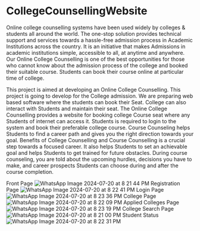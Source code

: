 # CollegeCounsellingWebsite
Online college counselling systems have been used widely by colleges & students all around the world. The one-stop solution provides technical support and services towards a hassle-free admission process in Academic Institutions across the country. It is an initiative that makes Admissions in academic institutions simple, accessible to all, at anytime and anywhere.
Our Online College Counselling is one of the best opportunities for those who cannot know about the admission process of the college and booked their suitable course. Students can book their course online at particular time of college.

This project is aimed at developing an Online College Counselling. This project is going to develop for the College admission. We are preparing web based software where the students can book their Seat. College can also interact with Students and maintain their seat. The Online College Counselling provides a website for booking college Course seat where any Students of internet can access it. Students is required to login to the system and book their preferable college course.
Course Counseling helps Students to find a career path and gives you the right direction towards your goal. Benefits of College Counselling and Course Counselling is a crucial step towards a focused career.
It also helps Students to set an achievable goal and helps Students to get trained for future obstacles. During course counseling, you are told about the upcoming hurdles, decisions you have to make, and career prospects Students can choose during and after the course completion.

Front Page 
![WhatsApp Image 2024-07-20 at 8 21 44 PM](https://github.com/user-attachments/assets/86a3244b-b3df-4e14-8c0b-8bdab761acee)
Registration Page
![WhatsApp Image 2024-07-20 at 8 22 41 PM](https://github.com/user-attachments/assets/ecbf97a1-34bb-46ca-bec2-ae33dba09f31)
Login Page
![WhatsApp Image 2024-07-20 at 8 23 36 PM](https://github.com/user-attachments/assets/385c1249-0386-447d-a406-df7a7abe21c0)
College Page
![WhatsApp Image 2024-07-20 at 8 22 09 PM](https://github.com/user-attachments/assets/8cf99df2-1c82-46fe-94a0-0abb2005488a)
Applied Colleges Page
![WhatsApp Image 2024-07-20 at 8 23 19 PM](https://github.com/user-attachments/assets/549371bf-1cbd-4d5d-83c2-ee3ec50177c8)
College Search Page
![WhatsApp Image 2024-07-20 at 8 21 00 PM](https://github.com/user-attachments/assets/df392cf7-7044-445b-b3ee-b4aecf4ccf46)
Student Status
![WhatsApp Image 2024-07-20 at 8 22 31 PM](https://github.com/user-attachments/assets/eec78cc0-7622-4c26-9651-81fb4de95b8d)

